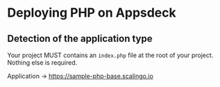 Deploying PHP on Appsdeck
=========================

Detection of the application type
---------------------------------

Your project MUST contains an `index.php` file at the root of your
project. Nothing else is required.

Application → https://sample-php-base.scalingo.io
